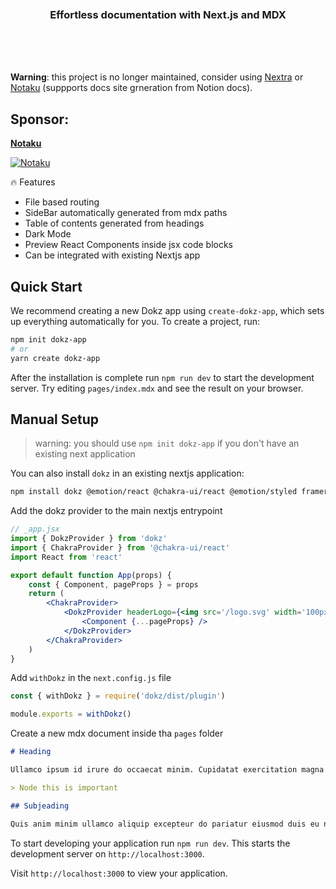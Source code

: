 <div align='center'>
    <br/>
    <br/>
    <br/>
    <h3>Effortless documentation with Next.js and MDX
    </h3>
    <br/>
    <br/>
</div>
<br/>

**Warning**: this project is no longer maintained, consider using [Nextra](https://github.com/shuding/nextra) or [Notaku](https://notaku.website) (suppports docs site grneration from Notion docs).


## Sponsor:

[**Notaku**](https://notaku.so)

[![Notaku](https://notaku.so/github_banner.jpg)](https://notaku.so)

🔥 Features

-   File based routing
-   SideBar automatically generated from mdx paths
-   Table of contents generated from headings
-   Dark Mode
-   Preview React Components inside jsx code blocks
-   Can be integrated with existing Nextjs app

## Quick Start

We recommend creating a new Dokz app using `create-dokz-app`, which sets up everything automatically for you. To create a project, run:

```bash
npm init dokz-app
# or
yarn create dokz-app
```

After the installation is complete run `npm run dev` to start the development server. Try editing `pages/index.mdx` and see the result on your browser.

## Manual Setup

> warning: you should use `npm init dokz-app` if you don't have an existing next application

You can also install `dokz` in an existing nextjs application:

```bash
npm install dokz @emotion/react @chakra-ui/react @emotion/styled framer-motion
```

Add the dokz provider to the main nextjs entrypoint

```jsx
// _app.jsx
import { DokzProvider } from 'dokz'
import { ChakraProvider } from '@chakra-ui/react'
import React from 'react'

export default function App(props) {
    const { Component, pageProps } = props
    return (
        <ChakraProvider>
            <DokzProvider headerLogo={<img src='/logo.svg' width='100px' />}>
                <Component {...pageProps} />
            </DokzProvider>
        </ChakraProvider>
    )
}
```

Add `withDokz` in the `next.config.js` file

```js
const { withDokz } = require('dokz/dist/plugin')

module.exports = withDokz()
```

Create a new mdx document inside tha `pages` folder

```md
# Heading

Ullamco ipsum id irure do occaecat minim. Cupidatat exercitation magna sit sunt aliqua voluptate excepteur amet dolor ea do. Consectetur veniam deserunt ullamco irure ullamco. Voluptate magna tempor elit voluptate velit enim dolor nulla sit fugiat exercitation. Anim deserunt Lorem aliquip cillum duis deserunt consequat sit culpa commodo.

> Node this is important

## Subjeading

Quis anim minim ullamco aliquip excepteur do pariatur eiusmod duis eu non. Duis deserunt Lorem nulla non duis voluptate dolore et. Do veniam mollit in do ad id enim anim dolore sint labore quis consequat.
```

To start developing your application run `npm run dev`. This starts the development server on `http://localhost:3000`.

Visit `http://localhost:3000` to view your application.
